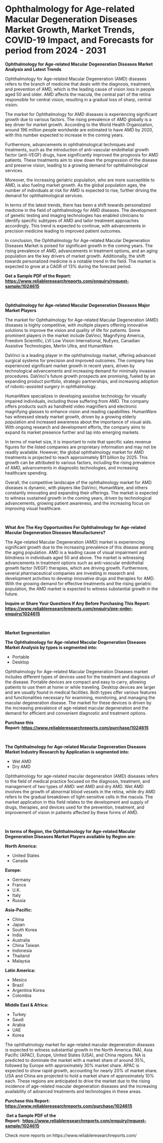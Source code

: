 <p><h1>Ophthalmology for Age-related Macular Degeneration Diseases Market Growth, Market Trends, COVID-19 Impact, and Forecasts for period from 2024 - 2031</h1></p><p><strong>Ophthalmology for Age-related Macular Degeneration Diseases Market Analysis and Latest Trends</strong></p>
<p><p>Ophthalmology for Age-related Macular Degeneration (AMD) diseases refers to the branch of medicine that deals with the diagnosis, treatment, and prevention of AMD, which is the leading cause of vision loss in people aged 50 and older. AMD affects the macula, the central part of the retina responsible for central vision, resulting in a gradual loss of sharp, central vision.</p><p>The market for Ophthalmology for AMD diseases is experiencing significant growth due to various factors. The rising prevalence of AMD globally is a key driver for market growth. According to the World Health Organization, around 196 million people worldwide are estimated to have AMD by 2020, with this number expected to increase in the coming years.</p><p>Furthermore, advancements in ophthalmological techniques and treatments, such as the introduction of anti-vascular endothelial growth factor (anti-VEGF) drugs, have significantly improved the prognosis for AMD patients. These treatments aim to slow down the progression of the disease and preserve vision, leading to a growing demand for ophthalmological services.</p><p>Moreover, the increasing geriatric population, who are more susceptible to AMD, is also fueling market growth. As the global population ages, the number of individuals at risk for AMD is expected to rise, further driving the demand for ophthalmological services.</p><p>In terms of the latest trends, there has been a shift towards personalized medicine in the field of ophthalmology for AMD diseases. The development of genetic testing and imaging technologies has enabled clinicians to identify specific subtypes of AMD and tailor treatment approaches accordingly. This trend is expected to continue, with advancements in precision medicine leading to improved patient outcomes.</p><p>In conclusion, the Ophthalmology for Age-related Macular Degeneration Diseases Market is poised for significant growth in the coming years. The rising prevalence of AMD, advancements in treatment options, and an aging population are the key drivers of market growth. Additionally, the shift towards personalized medicine is a notable trend in the field. The market is expected to grow at a CAGR of 13% during the forecast period.</p></p>
<p><strong>Get a Sample PDF of the Report:&nbsp; <a href="https://www.reliableresearchreports.com/enquiry/request-sample/1024615">https://www.reliableresearchreports.com/enquiry/request-sample/1024615</a></strong></p>
<p>&nbsp;</p>
<p><strong>Ophthalmology for Age-related Macular Degeneration Diseases Major Market Players</strong></p>
<p><p>The market for Ophthalmology for Age-related Macular Degeneration (AMD) diseases is highly competitive, with multiple players offering innovative solutions to improve the vision and quality of life for patients. Some prominent players in the market include DaVinci, Magnifying America, Freedom Scientific, LVI Low Vision International, NuEyes, Canadian Assistive Technologies, Merlin Ultra, and HumanWare.</p><p>DaVinci is a leading player in the ophthalmology market, offering advanced surgical systems for precision and improved outcomes. The company has experienced significant market growth in recent years, driven by technological advancements and increasing demand for minimally invasive procedures. DaVinci's future growth prospects are promising, fueled by an expanding product portfolio, strategic partnerships, and increasing adoption of robotic-assisted surgery in ophthalmology.</p><p>HumanWare specializes in developing assistive technology for visually impaired individuals, including those suffering from AMD. The company offers products such as handheld video magnifiers and electronic magnifying glasses to enhance vision and reading capabilities. HumanWare has witnessed steady market growth, driven by a growing elderly population and increased awareness about the importance of visual aids. With ongoing research and development efforts, the company aims to expand its market presence further and tap into emerging markets.</p><p>In terms of market size, it is important to note that specific sales revenue figures for the listed companies are proprietary information and may not be readily available. However, the global ophthalmology market for AMD treatments is projected to reach approximately $11 billion by 2025. This growth can be attributed to various factors, including the rising prevalence of AMD, advancements in diagnostic technologies, and increasing healthcare spending.</p><p>Overall, the competitive landscape of the ophthalmology market for AMD diseases is dynamic, with players like DaVinci, HumanWare, and others constantly innovating and expanding their offerings. The market is expected to witness sustained growth in the coming years, driven by technological advancements, growing patient awareness, and the increasing focus on improving visual healthcare.</p></p>
<p>&nbsp;</p>
<p><strong>What Are The Key Opportunities For Ophthalmology for Age-related Macular Degeneration Diseases Manufacturers?</strong></p>
<p><p>The Age-related Macular Degeneration (AMD) market is experiencing significant growth due to the increasing prevalence of this disease among the aging population. AMD is a leading cause of visual impairment and blindness in individuals aged 50 and above. The market is witnessing advancements in treatment options such as anti-vascular endothelial growth factor (VEGF) therapies, which are driving growth. Furthermore, several pharmaceutical companies are investing in research and development activities to develop innovative drugs and therapies for AMD. With the growing demand for effective treatments and the rising geriatric population, the AMD market is expected to witness substantial growth in the future.</p></p>
<p><strong>Inquire or Share Your Questions If Any Before Purchasing This Report: <a href="https://www.reliableresearchreports.com/enquiry/pre-order-enquiry/1024615">https://www.reliableresearchreports.com/enquiry/pre-order-enquiry/1024615</a></strong></p>
<p>&nbsp;</p>
<p><strong>Market Segmentation</strong></p>
<p><strong>The Ophthalmology for Age-related Macular Degeneration Diseases Market Analysis by types is segmented into:</strong></p>
<p><ul><li>Portable</li><li>Desktop</li></ul></p>
<p><p>Ophthalmology for Age-related Macular Degeneration Diseases market includes different types of devices used for the treatment and diagnosis of the disease. Portable devices are compact and easy to carry, allowing patients to use them at home or while traveling. Desktop devices are larger and are usually found in medical facilities. Both types offer various features and functionalities necessary for examining, monitoring, and managing the macular degeneration disease. The market for these devices is driven by the increasing prevalence of age-related macular degeneration and the demand for efficient and convenient diagnostic and treatment options.</p></p>
<p><strong>Purchase this Report:&nbsp;<a href="https://www.reliableresearchreports.com/purchase/1024615">https://www.reliableresearchreports.com/purchase/1024615</a></strong></p>
<p>&nbsp;</p>
<p><strong>The Ophthalmology for Age-related Macular Degeneration Diseases Market Industry Research by Application is segmented into:</strong></p>
<p><ul><li>Wet AMD</li><li>Dry AMD</li></ul></p>
<p><p>Ophthalmology for age-related macular degeneration (AMD) diseases refers to the field of medical practice focused on the diagnosis, treatment, and management of two types of AMD: wet AMD and dry AMD. Wet AMD involves the growth of abnormal blood vessels in the retina, while dry AMD refers to the gradual breakdown of light-sensitive cells in the macula. The market application in this field relates to the development and supply of drugs, therapies, and devices used for the prevention, treatment, and improvement of vision in patients affected by these forms of AMD.</p></p>
<p>&nbsp;</p>
<p><strong>In terms of Region, the Ophthalmology for Age-related Macular Degeneration Diseases Market Players available by Region are:</strong></p>
<p>
    <p> <strong> North America: </strong>
        <ul>
            <li>United States</li>
            <li>Canada</li>
        </ul>
        </p> 
    <p> <strong> Europe: </strong>
        <ul>
            <li>Germany</li>
            <li>France</li>
            <li>U.K.</li>
            <li>Italy</li>
            <li>Russia</li>
        </ul>
        </p> 
    <p> <strong> Asia-Pacific: </strong>
        <ul>
            <li>China</li>
            <li>Japan</li>
            <li>South Korea</li>
            <li>India</li>
            <li>Australia</li>
            <li>China Taiwan</li>
            <li>Indonesia</li>
            <li>Thailand</li>
            <li>Malaysia</li>
        </ul>
        </p> 
    <p> <strong> Latin America: </strong>
        <ul>
            <li>Mexico</li>
            <li>Brazil</li>
            <li>Argentina Korea</li>
            <li>Colombia</li>
        </ul>
        </p> 
    <p> <strong> Middle East & Africa: </strong>
        <ul>
            <li>Turkey</li>
            <li>Saudi</li>
            <li>Arabia</li>
            <li>UAE</li>
            <li>Korea</li>
        </ul>
    </p>
    </p>
<p><p>The ophthalmology market for age-related macular degeneration diseases is expected to witness substantial growth in the North America (NA), Asia Pacific (APAC), Europe, United States (USA), and China regions. NA is predicted to dominate the market with a market share of around 35%, followed by Europe with approximately 30% market share. APAC is expected to show rapid growth, accounting for nearly 20% of market share. USA and China are projected to hold a market share of approximately 10% each. These regions are anticipated to drive the market due to the rising incidence of age-related macular degeneration diseases and the increasing availability of advanced treatments and technologies in these areas.</p></p>
<p><strong>Purchase this Report: <a href="https://www.reliableresearchreports.com/purchase/1024615">https://www.reliableresearchreports.com/purchase/1024615</a></strong></p>
<p>&nbsp;<strong>Get a Sample PDF of the Report:&nbsp;&nbsp;<a href="https://www.reliableresearchreports.com/enquiry/request-sample/1024615">https://www.reliableresearchreports.com/enquiry/request-sample/1024615</a></strong></p>
<p><strong></strong></p>
<p>Check more reports on https://www.reliableresearchreports.com/</p>